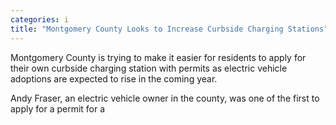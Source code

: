 ```yaml
---
categories: i
title: "Montgomery County Looks to Increase Curbside Charging Stations"
---
```


Montgomery County is trying to make it easier for residents to apply for their own curbside charging station with permits as electric vehicle adoptions are expected to rise in the coming year. 



Andy Fraser, an electric vehicle owner in the county, was one of the first to apply for a permit for a